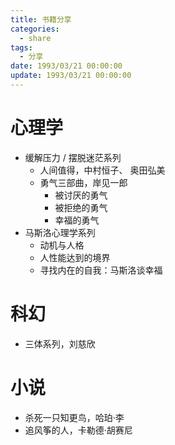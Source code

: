 ```yaml
---
title: 书籍分享
categories: 
  - share
tags:
  - 分享
date: 1993/03/21 00:00:00
update: 1993/03/21 00:00:00
---
```


# 心理学

- 缓解压力 / 摆脱迷茫系列
  - 人间值得，中村恒子、 奥田弘美
  - 勇气三部曲，岸见一郎
    - 被讨厌的勇气
    - 被拒绝的勇气
    - 幸福的勇气
- 马斯洛心理学系列
  - 动机与人格
  - 人性能达到的境界
  - 寻找内在的自我：马斯洛谈幸福

# 科幻

- 三体系列，刘慈欣

# 小说

- 杀死一只知更鸟，哈珀·李
- 追风筝的人，卡勒德·胡赛尼

